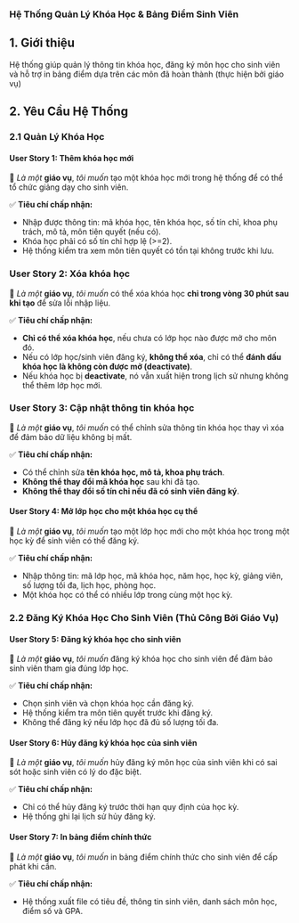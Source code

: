 ### **Hệ Thống Quản Lý Khóa Học & Bảng Điểm Sinh Viên**  

## **1. Giới thiệu**  
Hệ thống giúp quản lý thông tin khóa học, đăng ký môn học cho sinh viên và hỗ trợ in bảng điểm dựa trên các môn đã hoàn thành (thực hiện bởi giáo vụ)

## **2. Yêu Cầu Hệ Thống**  

### **2.1 Quản Lý Khóa Học**  
#### **User Story 1: Thêm khóa học mới**  
📌 *Là một* **giáo vụ**, *tôi muốn* tạo một khóa học mới trong hệ thống để có thể tổ chức giảng dạy cho sinh viên.  

✅ **Tiêu chí chấp nhận:**  
- Nhập được thông tin: mã khóa học, tên khóa học, số tín chỉ, khoa phụ trách, mô tả, môn tiên quyết (nếu có).  
- Khóa học phải có số tín chỉ hợp lệ (>=2).  
- Hệ thống kiểm tra xem môn tiên quyết có tồn tại không trước khi lưu.  
 
### **User Story 2: Xóa khóa học**  
📌 *Là một* **giáo vụ**, *tôi muốn* có thể xóa khóa học **chỉ trong vòng 30 phút sau khi tạo** để sửa lỗi nhập liệu.  

✅ **Tiêu chí chấp nhận:**  
- **Chỉ có thể xóa khóa học**, nếu chưa có lớp học nào được mở cho môn đó.  
- Nếu có lớp học/sinh viên đăng ký, **không thể xóa**, chỉ có thể **đánh dấu khóa học là không còn được mở (deactivate)**.  
- Nếu khóa học bị **deactivate**, nó vẫn xuất hiện trong lịch sử nhưng không thể thêm lớp học mới.  

### **User Story 3: Cập nhật thông tin khóa học**  
📌 *Là một* **giáo vụ**, *tôi muốn* có thể chỉnh sửa thông tin khóa học thay vì xóa để đảm bảo dữ liệu không bị mất.  

✅ **Tiêu chí chấp nhận:**  
- Có thể chỉnh sửa **tên khóa học, mô tả, khoa phụ trách**.  
- **Không thể thay đổi mã khóa học** sau khi đã tạo.  
- **Không thể thay đổi số tín chỉ nếu đã có sinh viên đăng ký**.  

#### **User Story 4: Mở lớp học cho một khóa học cụ thể**  
📌 *Là một* **giáo vụ**, *tôi muốn* tạo một lớp học mới cho một khóa học trong một học kỳ để sinh viên có thể đăng ký.  

✅ **Tiêu chí chấp nhận:**  
- Nhập thông tin: mã lớp học, mã khóa học, năm học, học kỳ, giảng viên, số lượng tối đa, lịch học, phòng học.  
- Một khóa học có thể có nhiều lớp trong cùng một học kỳ.  

### **2.2 Đăng Ký Khóa Học Cho Sinh Viên (Thủ Công Bởi Giáo Vụ)**  
#### **User Story 5: Đăng ký khóa học cho sinh viên**  
📌 *Là một* **giáo vụ**, *tôi muốn* đăng ký khóa học cho sinh viên để đảm bảo sinh viên tham gia đúng lớp học.  

✅ **Tiêu chí chấp nhận:**  
- Chọn sinh viên và chọn khóa học cần đăng ký.  
- Hệ thống kiểm tra môn tiên quyết trước khi đăng ký.  
- Không thể đăng ký nếu lớp học đã đủ số lượng tối đa.  

#### **User Story 6: Hủy đăng ký khóa học của sinh viên**  
📌 *Là một* **giáo vụ**, *tôi muốn* hủy đăng ký môn học của sinh viên khi có sai sót hoặc sinh viên có lý do đặc biệt.  

✅ **Tiêu chí chấp nhận:**  
- Chỉ có thể hủy đăng ký trước thời hạn quy định của học kỳ.  
- Hệ thống ghi lại lịch sử hủy đăng ký.  

#### **User Story 7: In bảng điểm chính thức**  
📌 *Là một* **giáo vụ**, *tôi muốn* in bảng điểm chính thức cho sinh viên để cấp phát khi cần.  

✅ **Tiêu chí chấp nhận:**  
- Hệ thống xuất file có tiêu đề, thông tin sinh viên, danh sách môn học, điểm số và GPA.  

